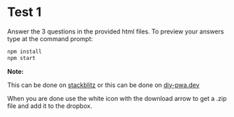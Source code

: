 # Test 1

Answer the 3 questions in the provided html files. To preview your answers type at the command prompt:

```bash
npm install
npm start
```

**Note:**

This can be done on [stackblitz](https://pr.new/rhildred/UX220Test1) or this can be done on [diy-pwa.dev](https://diy-pwa.dev/~/gh/rhildred/UX220Test1)

When you are done use the white icon with the download arrow to get a .zip file and add it to the dropbox.
